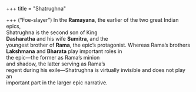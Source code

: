 +++
title = "Shatrughna"

+++
(“Foe-slayer”) In the **Ramayana**, the earlier of the two great Indian epics,  
Shatrughna is the second son of King  
**Dasharatha** and his wife **Sumitra**, and the  
youngest brother of **Rama**, the epic’s protagonist. Whereas Rama’s brothers **Lakshmana** and **Bharata** play important roles in  
the epic—the former as Rama’s minion  
and shadow, the latter serving as Rama’s  
regent during his exile—Shatrughna is virtually invisible and does not play an  
important part in the larger epic narrative.